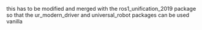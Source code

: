 this has to be modified and merged with the ros1_unification_2019 package so that the ur_modern_driver and universal_robot packages can be used vanilla
